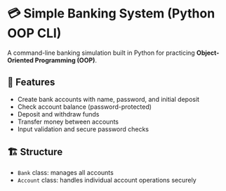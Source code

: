 # 💳 Simple Banking System (Python OOP CLI)

A command-line banking simulation built in Python for practicing **Object-Oriented Programming (OOP)**.

## 🧠 Features

- Create bank accounts with name, password, and initial deposit
- Check account balance (password-protected)
- Deposit and withdraw funds
- Transfer money between accounts
- Input validation and secure password checks

## 🏗️ Structure

- `Bank` class: manages all accounts
- `Account` class: handles individual account operations securely


